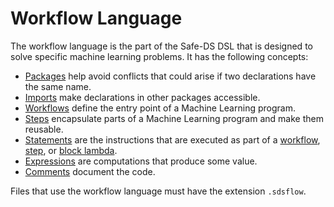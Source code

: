 # Workflow Language

The workflow language is the part of the Safe-DS DSL that is designed to solve specific machine learning problems. It has the following concepts:

* [Packages][packages] help avoid conflicts that could arise if two declarations have the same name.
* [Imports][imports] make declarations in other packages accessible.
* [Workflows][workflows] define the entry point of a Machine Learning program.
* [Steps][steps] encapsulate parts of a Machine Learning program and make them reusable.
* [Statements][statements] are the instructions that are executed as part of a [workflow][workflows], [step][steps], or [block lambda][block-lambdas].
* [Expressions][expressions] are computations that produce some value.
* [Comments][comments] document the code.

Files that use the workflow language must have the extension `.sdsflow`.

[packages]: ../common/packages.md
[imports]: ../common/imports.md
[workflows]: ./workflows.md
[steps]: ./steps.md
[statements]: ./statements.md
[expressions]: ./expressions.md
[block-lambdas]: ./expressions.md#block-lambdas
[comments]: ../common/comments.md
